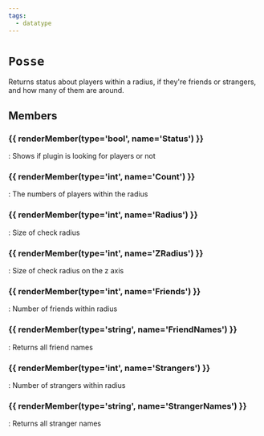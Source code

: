 ```yaml
---
tags:
  - datatype
---
```

# `Posse`

<!--dt-desc-start-->
Returns status about players within a radius, if they're friends or strangers, and how many of them are around.
<!--dt-desc-end-->

## Members
<!--dt-members-start-->
### {{ renderMember(type='bool', name='Status') }}

:   Shows if plugin is looking for players or not

### {{ renderMember(type='int', name='Count') }}

:   The numbers of players within the radius

### {{ renderMember(type='int', name='Radius') }}

:   Size of check radius

### {{ renderMember(type='int', name='ZRadius') }}

:   Size of check radius on the z axis

### {{ renderMember(type='int', name='Friends') }}

:   Number of friends within radius

### {{ renderMember(type='string', name='FriendNames') }}

:   Returns all friend names

### {{ renderMember(type='int', name='Strangers') }}

:   Number of strangers within radius

### {{ renderMember(type='string', name='StrangerNames') }}

:   Returns all stranger names

<!--dt-members-end-->

<!--dt-linkrefs-start-->
[bool]: ../macroquest/reference/data-types/datatype-bool.md
[int]: ../macroquest/reference/data-types/datatype-int.md
[string]: ../macroquest/reference/data-types/datatype-string.md
<!--dt-linkrefs-end-->

